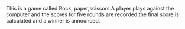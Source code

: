 This is a game called Rock, paper,scissors.A player plays against the computer and the scores for five rounds are recorded.the final score is calculated and a winner is announced.

